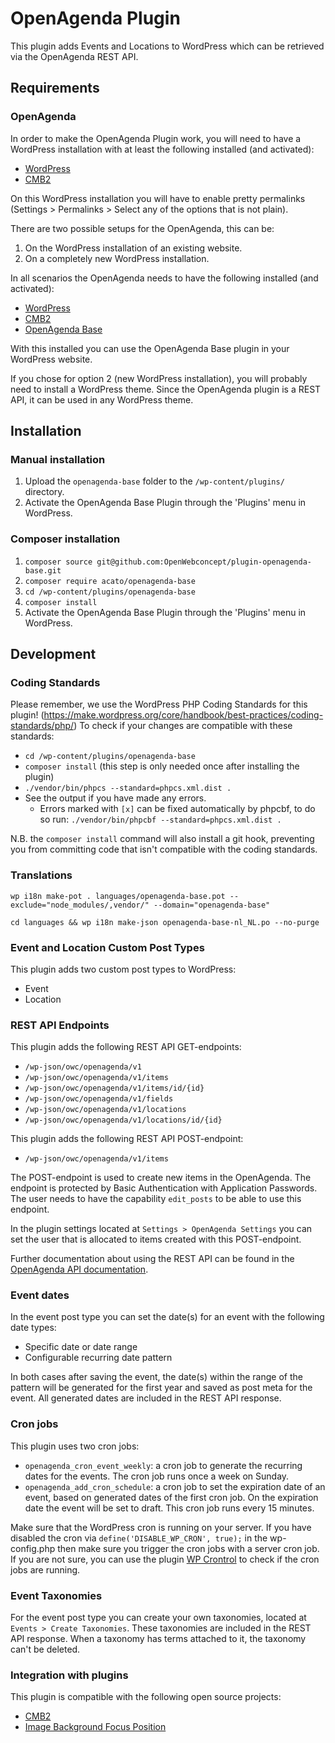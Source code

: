 # OpenAgenda Plugin

This plugin adds Events and Locations to WordPress which can be retrieved via the OpenAgenda REST API.

## Requirements

### OpenAgenda

In order to make the OpenAgenda Plugin work, you will need to have a WordPress installation with at least the following installed (and activated):

* [WordPress](https://wordpress.org/)
* [CMB2](https://wordpress.org/plugins/cmb2/)

On this WordPress installation you will have to enable pretty permalinks (Settings > Permalinks > Select any of the options that is not plain).

There are two possible setups for the OpenAgenda, this can be:

1. On the WordPress installation of an existing website.
2. On a completely new WordPress installation.

In all scenarios the OpenAgenda needs to have the following installed (and activated):

* [WordPress](https://wordpress.org/)
* [CMB2](https://wordpress.org/plugins/cmb2/)
* [OpenAgenda Base](https://github.com/OpenWebconcept/plugin-openagenda-base)

With this installed you can use the OpenAgenda Base plugin in your WordPress website.

If you chose for option 2 (new WordPress installation), you will probably need to install a WordPress theme. Since the OpenAgenda plugin is a REST API, it can be used in any WordPress theme.

## Installation

### Manual installation

1. Upload the `openagenda-base` folder to the `/wp-content/plugins/` directory.
2. Activate the OpenAgenda Base Plugin through the 'Plugins' menu in WordPress.

### Composer installation

1. `composer source git@github.com:OpenWebconcept/plugin-openagenda-base.git`
2. `composer require acato/openagenda-base`
3. `cd /wp-content/plugins/openagenda-base`
4. `composer install`
5. Activate the OpenAgenda Base Plugin through the 'Plugins' menu in WordPress.

## Development

### Coding Standards

Please remember, we use the WordPress PHP Coding Standards for this plugin! (https://make.wordpress.org/core/handbook/best-practices/coding-standards/php/) To check if your changes are compatible with these standards:

*  `cd /wp-content/plugins/openagenda-base`
*  `composer install` (this step is only needed once after installing the plugin)
*  `./vendor/bin/phpcs --standard=phpcs.xml.dist .`
*  See the output if you have made any errors.
    *  Errors marked with `[x]` can be fixed automatically by phpcbf, to do so run: `./vendor/bin/phpcbf --standard=phpcs.xml.dist .`

N.B. the `composer install` command will also install a git hook, preventing you from committing code that isn't compatible with the coding standards.

### Translations
```
wp i18n make-pot . languages/openagenda-base.pot --exclude="node_modules/,vendor/" --domain="openagenda-base"
```

```
cd languages && wp i18n make-json openagenda-base-nl_NL.po --no-purge
```

### Event and Location Custom Post Types
This plugin adds two custom post types to WordPress:
- Event
- Location

### REST API Endpoints
This plugin adds the following REST API GET-endpoints:
- `/wp-json/owc/openagenda/v1`
- `/wp-json/owc/openagenda/v1/items`
- `/wp-json/owc/openagenda/v1/items/id/{id}`
- `/wp-json/owc/openagenda/v1/fields`
- `/wp-json/owc/openagenda/v1/locations`
- `/wp-json/owc/openagenda/v1/locations/id/{id}`

This plugin adds the following REST API POST-endpoint:
- `/wp-json/owc/openagenda/v1/items`

The POST-endpoint is used to create new items in the OpenAgenda. The endpoint is protected by Basic Authentication with Application Passwords. The user needs to have the capability `edit_posts` to be able to use this endpoint. 

In the plugin settings located at `Settings > OpenAgenda Settings` you can set the user that is allocated to items created with this POST-endpoint.

Further documentation about using the REST API can be found in the [OpenAgenda API documentation](https://redocly.github.io/redoc/?url=https://raw.githubusercontent.com/OpenWebconcept/plugin-openagenda-base/main/openapi/openapi.yaml&nocors).

### Event dates
In the event post type you can set the date(s) for an event with the following date types:
- Specific date or date range
- Configurable recurring date pattern

In both cases after saving the event, the date(s) within the range of the pattern will be generated for the first year and saved as post meta for the event. All generated dates are included in the REST API response.

### Cron jobs
This plugin uses two cron jobs:
- `openagenda_cron_event_weekly`: a cron job to generate the recurring dates for the events. The cron job runs once a week on Sunday.
- `openagenda_add_cron_schedule`: a cron job to set the expiration date of an event, based on generated dates of the first cron job. On the expiration date the event will be set to draft. This cron job runs every 15 minutes.

Make sure that the WordPress cron is running on your server. If you have disabled the cron via `define('DISABLE_WP_CRON', true);` in the wp-config.php then make sure you trigger the cron jobs with a server cron job. 
If you are not sure, you can use the plugin [WP Crontrol](https://wordpress.org/plugins/wp-crontrol/) to check if the cron jobs are running.

### Event Taxonomies
For the event post type you can create your own taxonomies, located at `Events > Create Taxonomies`. These taxonomies are included in the REST API response.
When a taxonomy has terms attached to it, the taxonomy can't be deleted.

### Integration with plugins
This plugin is compatible with the following open source projects:
* [CMB2](https://wordpress.org/plugins/cmb2/)
* [Image Background Focus Position](https://www.wordpress-focalpoint.com/)



